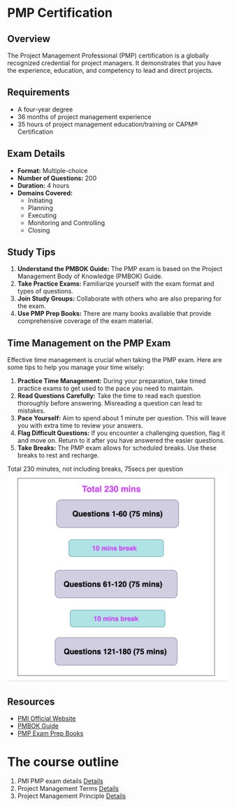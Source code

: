 # PMP Certification

## Overview
The Project Management Professional (PMP) certification is a globally recognized credential for project managers. It demonstrates that you have the experience, education, and competency to lead and direct projects.

## Requirements
- A four-year degree
- 36 months of project management experience
- 35 hours of project management education/training or CAPM® Certification

## Exam Details
- **Format:** Multiple-choice
- **Number of Questions:** 200
- **Duration:** 4 hours
- **Domains Covered:**
    - Initiating
    - Planning
    - Executing
    - Monitoring and Controlling
    - Closing

## Study Tips
1. **Understand the PMBOK Guide:** The PMP exam is based on the Project Management Body of Knowledge (PMBOK) Guide.
2. **Take Practice Exams:** Familiarize yourself with the exam format and types of questions.
3. **Join Study Groups:** Collaborate with others who are also preparing for the exam.
4. **Use PMP Prep Books:** There are many books available that provide comprehensive coverage of the exam material.


## Time Management on the PMP Exam

Effective time management is crucial when taking the PMP exam. Here are some tips to help you manage your time wisely:

1. **Practice Time Management:** During your preparation, take timed practice exams to get used to the pace you need to maintain.
2. **Read Questions Carefully:** Take the time to read each question thoroughly before answering. Misreading a question can lead to mistakes.
3. **Pace Yourself:** Aim to spend about 1 minute per question. This will leave you with extra time to review your answers.
4. **Flag Difficult Questions:** If you encounter a challenging question, flag it and move on. Return to it after you have answered the easier questions.
5. **Take Breaks:** The PMP exam allows for scheduled breaks. Use these breaks to rest and recharge.

Total 230 minutes, not including breaks, 75secs per question 
![Time Management](assets/pmp-exam-time-management.png)

## Resources
- [PMI Official Website](https://www.pmi.org/)
- [PMBOK Guide](https://www.pmi.org/pmbok-guide-standards/foundational/pmbok)
- [PMP Exam Prep Books](https://www.pmi.org/certifications/project-management-pmp/earn-the-pmp/pmp-exam-preparation)

# The course outline
1. PMI PMP exam details [Details](/PMI-PMP-Exam-details.md)
2. Project Management Terms [Details](/project-management-terms.md)
3. Project Management Principle [Details](/project-management-principle.md)
